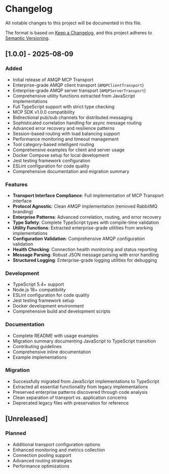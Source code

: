 # Changelog

All notable changes to this project will be documented in this file.

The format is based on [Keep a Changelog](https://keepachangelog.com/en/1.0.0/),
and this project adheres to [Semantic Versioning](https://semver.org/spec/v2.0.0.html).

## [1.0.0] - 2025-08-09

### Added

- Initial release of AMQP MCP Transport
- Enterprise-grade AMQP client transport (`AMQPClientTransport`)
- Enterprise-grade AMQP server transport (`AMQPServerTransport`)
- Comprehensive utility functions extracted from JavaScript implementations
- Full TypeScript support with strict type checking
- MCP SDK v1.0.0 compatibility
- Bidirectional pub/sub channels for distributed messaging
- Sophisticated correlation handling for async message routing
- Advanced error recovery and resilience patterns
- Session-based routing with load balancing support
- Performance monitoring and timeout management
- Tool category-based intelligent routing
- Comprehensive examples for client and server usage
- Docker Compose setup for local development
- Jest testing framework configuration
- ESLint configuration for code quality
- Comprehensive documentation and migration summary

### Features

- **Transport Interface Compliance**: Full implementation of MCP Transport interface
- **Protocol Agnostic**: Clean AMQP implementation (removed RabbitMQ branding)
- **Enterprise Patterns**: Advanced correlation, routing, and error recovery
- **Type Safety**: Complete TypeScript types with compile-time validation
- **Utility Functions**: Extracted enterprise-grade utilities from working implementations
- **Configuration Validation**: Comprehensive AMQP configuration validation
- **Health Checking**: Connection health monitoring and status reporting
- **Message Parsing**: Robust JSON message parsing with error handling
- **Structured Logging**: Enterprise-grade logging utilities for debugging

### Development

- TypeScript 5.4+ support
- Node.js 18+ compatibility
- ESLint configuration for code quality
- Jest testing framework setup
- Docker development environment
- Comprehensive build and development scripts

### Documentation

- Complete README with usage examples
- Migration summary documenting JavaScript to TypeScript transition
- Contributing guidelines
- Comprehensive inline documentation
- Example implementations

### Migration

- Successfully migrated from JavaScript implementations to TypeScript
- Extracted all essential functionality from legacy implementations
- Preserved enterprise patterns discovered through code analysis
- Clean separation of transport vs. application concerns
- Deprecated legacy files with preservation for reference

## [Unreleased]

### Planned

- Additional transport configuration options
- Enhanced monitoring and metrics collection
- Connection pooling support
- Advanced routing strategies
- Performance optimizations
